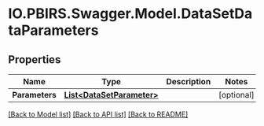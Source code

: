 # IO.PBIRS.Swagger.Model.DataSetDataParameters
## Properties

Name | Type | Description | Notes
------------ | ------------- | ------------- | -------------
**Parameters** | [**List&lt;DataSetParameter&gt;**](DataSetParameter.md) |  | [optional] 

[[Back to Model list]](../README.md#documentation-for-models) [[Back to API list]](../README.md#documentation-for-api-endpoints) [[Back to README]](../README.md)

